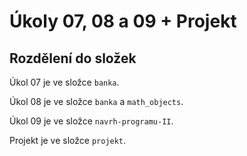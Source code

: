 # Úkoly 07, 08 a 09 + Projekt 

## Rozdělení do složek

Úkol 07 je ve složce `banka`.

Úkol 08 je ve složce `banka` a `math_objects`.

Úkol 09 je ve složce `navrh-programu-II`.

Projekt je ve složce `projekt`.
